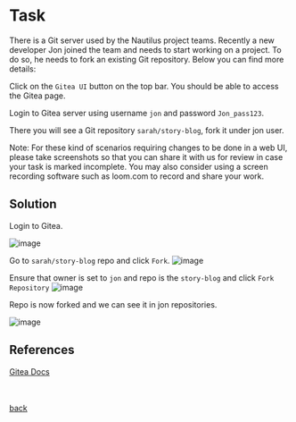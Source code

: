 # Task
There is a Git server used by the Nautilus project teams. Recently a new developer Jon joined the team and needs to start working on a project. To do so, he needs to fork an existing Git repository. Below you can find more details:

Click on the ```Gitea UI``` button on the top bar. You should be able to access the Gitea page.

Login to Gitea server using username ```jon``` and password ```Jon_pass123```.

There you will see a Git repository ```sarah/story-blog```, fork it under jon user.

Note: For these kind of scenarios requiring changes to be done in a web UI, please take screenshots so that you can share it with us for review in case your task is marked incomplete. You may also consider using a screen recording software such as loom.com to record and share your work.
## Solution 
Login to Gitea.

![image](https://github.com/AdamLisicki/kodekloud-engineer/assets/96197101/0f90f15b-4ecc-45ae-8dc7-d084d873f726)

Go to `sarah/story-blog` repo and click `Fork`.
![image](https://github.com/AdamLisicki/kodekloud-engineer/assets/96197101/dbdc5901-a9f7-4556-9b26-dbf6e5ef79a7)

Ensure that owner is set to `jon` and repo is the `story-blog` and click `Fork Repository`
![image](https://github.com/AdamLisicki/kodekloud-engineer/assets/96197101/ba41beb7-fa5f-4d3e-be16-2d09ef77d655)

Repo is now forked and we can see it in jon repositories.

![image](https://github.com/AdamLisicki/kodekloud-engineer/assets/96197101/b1266cd0-4089-4f60-ae51-f014963679c0)

## References

[Gitea Docs](https://docs.gitea.com/)

<br/><br/>
[back](https://github.com/harshitsahu2311/KodeKloud-Engineer-Tasks)  
